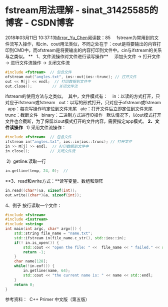 # fstream用法理解 - sinat_31425585的博客 - CSDN博客
2018年03月11日 10:37:13[Mirror_Yu_Chen](https://me.csdn.net/sinat_31425585)阅读数：85
    fstream为常用到的文件流写入操作，和cin、cout用法类似，不同之处在于：cout是将要输出的内容打印到CMD中，而ofstream是将要输出的内容打印到文件中。cin与ifstream的关系与之类似。
**   1、文件流操作对文件进行读写操作**
    添加头文件 -> 打开文件 -> 进行文件流操作 -> 关闭文件流
```cpp
#include <fstream>  // 包含文件
ofstream out("angles.txt", ios::out|ios::trunc); // 打开文件
out << M[j] << endl;  // 打印数据到文件中
out.close();         // 关闭文件流
```
ifstream的使用方法与之类似。
 其中，文件模式有：
   in：以读的方式打开，只对应于ifstream或fstream
  out：以写的形式打开，只对应于ofstream或fstream
  app：每次写操作均定位到文件末尾
  ate：打开文件后立即定位到文件末尾
  trunc：截断文件
  binary：二进制方式进行IO操作
  默认情况下，以out模式打开文件也会截断，为了保留以out模式打开的文件内容，需要指定app模式。
**2、文件读操作**
  1) 采用文件流操作：
```cpp
#include <fstream>  // 包含文件
ifstream in("angles.txt", ios::in|ios::trunc); // 打开文件
in >> M[j] >> endl;  // 打印数据到文件中
in.close();         // 关闭文件流
```
 2)  getline:读取一行
```cpp
in.getline(temp, 24, 0);  //
```
**3、read和write方式：**读写变量、数组和矩阵
```cpp
in.read((char*)&a, sizeof(int));
out.write((char*)&a, sizeof(int));
```
4、例子
按行读取一个文件：
```cpp
#include <fstream>
#include <iostream>
#include <string>
int main(int argc, char* argv[]) {
    std::string file_name = "name.txt";
    std::ifstream in(file_name.c_str(), std::ios::in);
    if(! in.is_open()) {
        std::cout << "open the file: " <<  file_name << " failed." << std::endl;
        return -1;
    }
    char name[128];
    while(!in.eof()) {
        in.getline(name, 64);
        std::cout << "the current name is: " << name << std::endl;
    }
    return 0;
}
```
参考资料：
 C++ Primer 中文版（第五版）
